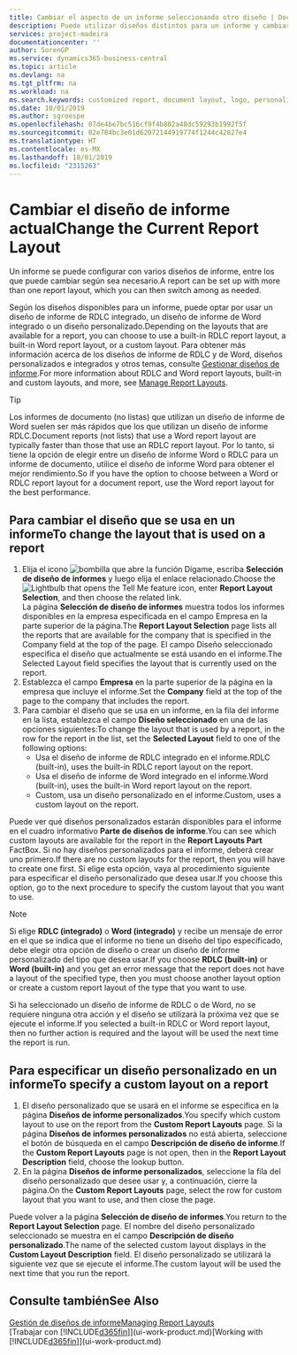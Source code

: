 ```yaml
---
title: Cambiar el aspecto de un informe seleccionando otro diseño | Documentos de Microsoft
description: Puede utilizar diseños distintos para un informe y cambiar de un diseño a otro para cambiar el aspecto de un informe.
services: project-madeira
documentationcenter: ''
author: SorenGP
ms.service: dynamics365-business-central
ms.topic: article
ms.devlang: na
ms.tgt_pltfrm: na
ms.workload: na
ms.search.keywords: customized report, document layout, logo, personalize
ms.date: 10/01/2019
ms.author: sgroespe
ms.openlocfilehash: 07de4be7bc516cf9f4b802a48dc59293b1992f5f
ms.sourcegitcommit: 02e704bc3e01d62072144919774f1244c42827e4
ms.translationtype: HT
ms.contentlocale: es-MX
ms.lasthandoff: 10/01/2019
ms.locfileid: "2315263"
---
```

# <a name="change-the-current-report-layout"></a><span data-ttu-id="05ab4-103">Cambiar el diseño de informe actual</span><span class="sxs-lookup"><span data-stu-id="05ab4-103">Change the Current Report Layout</span></span>
<span data-ttu-id="05ab4-104">Un informe se puede configurar con varios diseños de informe, entre los que puede cambiar según sea necesario.</span><span class="sxs-lookup"><span data-stu-id="05ab4-104">A report can be set up with more than one report layout, which you can then switch among as needed.</span></span>

<span data-ttu-id="05ab4-105">Según los diseños disponibles para un informe, puede optar por usar un diseño de informe de RDLC integrado, un diseño de informe de Word integrado o un diseño personalizado.</span><span class="sxs-lookup"><span data-stu-id="05ab4-105">Depending on the layouts that are available for a report, you can choose to use a built-in RDLC report layout, a built-in Word report layout, or a custom layout.</span></span> <span data-ttu-id="05ab4-106">Para obtener más información acerca de los diseños de informe de RDLC y de Word, diseños personalizados e integrados y otros temas, consulte [Gestionar diseños de informe](ui-manage-report-layouts.md).</span><span class="sxs-lookup"><span data-stu-id="05ab4-106">For more information about RDLC and Word report layouts, built-in and custom layouts, and more, see [Manage Report Layouts](ui-manage-report-layouts.md).</span></span>

> [!TIP]  
> <span data-ttu-id="05ab4-107">Los informes de documento (no listas) que utilizan un diseño de informe de Word suelen ser más rápidos que los que utilizan un diseño de informe RDLC.</span><span class="sxs-lookup"><span data-stu-id="05ab4-107">Document reports (not lists) that use a Word report layout are typically faster than those that use an RDLC report layout.</span></span> <span data-ttu-id="05ab4-108">Por lo tanto, si tiene la opción de elegir entre un diseño de informe Word o RDLC para un informe de documento, utilice el diseño de informe Word para obtener el mejor rendimiento.</span><span class="sxs-lookup"><span data-stu-id="05ab4-108">So if you have the option to choose between a Word or RDLC report layout for a document report, use the Word report layout for the best performance.</span></span>  

## <a name="to-change-the-layout-that-is-used-on-a-report"></a><span data-ttu-id="05ab4-109">Para cambiar el diseño que se usa en un informe</span><span class="sxs-lookup"><span data-stu-id="05ab4-109">To change the layout that is used on a report</span></span>
1. <span data-ttu-id="05ab4-110">Elija el icono ![bombilla que abre la función Dígame](media/ui-search/search_small.png "Dígame que desea hacer"), escriba **Selección de diseño de informes** y luego elija el enlace relacionado.</span><span class="sxs-lookup"><span data-stu-id="05ab4-110">Choose the ![Lightbulb that opens the Tell Me feature](media/ui-search/search_small.png "Tell me what you want to do") icon, enter **Report Layout Selection**, and then choose the related link.</span></span>  
   <span data-ttu-id="05ab4-111">La página **Selección de diseño de informes** muestra todos los informes disponibles en la empresa especificada en el campo Empresa en la parte superior de la página.</span><span class="sxs-lookup"><span data-stu-id="05ab4-111">The **Report Layout Selection** page lists all the reports that are available for the company that is specified in the Company field at the top of the page.</span></span> <span data-ttu-id="05ab4-112">El campo Diseño seleccionado especifica el diseño que actualmente se está usando en el informe.</span><span class="sxs-lookup"><span data-stu-id="05ab4-112">The Selected Layout field specifies the layout that is currently used on the report.</span></span>
2. <span data-ttu-id="05ab4-113">Establezca el campo **Empresa** en la parte superior de la página en la empresa que incluye el informe.</span><span class="sxs-lookup"><span data-stu-id="05ab4-113">Set the **Company** field at the top of the page to the company that includes the report.</span></span>
3. <span data-ttu-id="05ab4-114">Para cambiar el diseño que se usa en un informe, en la fila del informe en la lista, establezca el campo **Diseño seleccionado** en una de las opciones siguientes:</span><span class="sxs-lookup"><span data-stu-id="05ab4-114">To change the layout that is used by a report, in the row for the report in the list, set the **Selected Layout** field to one of the following options:</span></span>
   * <span data-ttu-id="05ab4-115">Usa el diseño de informe de RDLC integrado en el informe.</span><span class="sxs-lookup"><span data-stu-id="05ab4-115">RDLC (built-in), uses the built-in RDLC report layout on the report.</span></span>
   * <span data-ttu-id="05ab4-116">Usa el diseño de informe de Word integrado en el informe.</span><span class="sxs-lookup"><span data-stu-id="05ab4-116">Word (built-in), uses the built-in Word report layout on the report.</span></span>
   * <span data-ttu-id="05ab4-117">Custom, usa un diseño personalizado en el informe.</span><span class="sxs-lookup"><span data-stu-id="05ab4-117">Custom, uses a custom layout on the report.</span></span>  

<span data-ttu-id="05ab4-118">Puede ver qué diseños personalizados estarán disponibles para el informe en el cuadro informativo **Parte de diseños de informe**.</span><span class="sxs-lookup"><span data-stu-id="05ab4-118">You can see which custom layouts are available for the report in the **Report Layouts Part** FactBox.</span></span> <span data-ttu-id="05ab4-119">Si no hay diseños personalizados para el informe, deberá crear uno primero.</span><span class="sxs-lookup"><span data-stu-id="05ab4-119">If there are no custom layouts for the report, then you will have to create one first.</span></span> <span data-ttu-id="05ab4-120">Si elige esta opción, vaya al procedimiento siguiente para especificar el diseño personalizado que desea usar.</span><span class="sxs-lookup"><span data-stu-id="05ab4-120">If you choose this option, go to the next procedure to specify the custom layout that you want to use.</span></span>

> [!NOTE]
> <span data-ttu-id="05ab4-121">Si elige **RDLC (integrado)** o **Word (integrado)** y recibe un mensaje de error en el que se indica que el informe no tiene un diseño del tipo especificado, debe elegir otra opción de diseño o crear un diseño de informe personalizado del tipo que desea usar.</span><span class="sxs-lookup"><span data-stu-id="05ab4-121">If you choose **RDLC (built-in)** or **Word (built-in)** and you get an error message that the report does not have a layout of the specified type, then you must choose another layout option or create a custom report layout of the type that you want to use.</span></span>

<span data-ttu-id="05ab4-122">Si ha seleccionado un diseño de informe de RDLC o de Word, no se requiere ninguna otra acción y el diseño se utilizará la próxima vez que se ejecute el informe.</span><span class="sxs-lookup"><span data-stu-id="05ab4-122">If you selected a built-in RDLC or Word report layout, then no further action is required and the layout will be used the next time the report is run.</span></span>

## <a name="to-specify-a-custom-layout-on-a-report"></a><span data-ttu-id="05ab4-123">Para especificar un diseño personalizado en un informe</span><span class="sxs-lookup"><span data-stu-id="05ab4-123">To specify a custom layout on a report</span></span>
1. <span data-ttu-id="05ab4-124">El diseño personalizado que se usará en el informe se especifica en la página **Diseños de informe personalizados**.</span><span class="sxs-lookup"><span data-stu-id="05ab4-124">You specify which custom layout to use on the report from the **Custom Report Layouts** page.</span></span> <span data-ttu-id="05ab4-125">Si la página **Diseños de informes personalizados** no está abierta, seleccione el botón de búsqueda en el campo **Descripción de diseño de informe**.</span><span class="sxs-lookup"><span data-stu-id="05ab4-125">If the **Custom Report Layouts** page is not open, then in the **Report Layout Description** field, choose the lookup button.</span></span>
2. <span data-ttu-id="05ab4-126">En la página **Diseños de informe personalizados**, seleccione la fila del diseño personalizado que desee usar y, a continuación, cierre la página.</span><span class="sxs-lookup"><span data-stu-id="05ab4-126">On the **Custom Report Layouts** page, select the row for custom layout that you want to use, and then close the page.</span></span>

<span data-ttu-id="05ab4-127">Puede volver a la página **Selección de diseño de informes**.</span><span class="sxs-lookup"><span data-stu-id="05ab4-127">You return to the **Report Layout Selection** page.</span></span> <span data-ttu-id="05ab4-128">El nombre del diseño personalizado seleccionado se muestra en el campo **Descripción de diseño personalizado**.</span><span class="sxs-lookup"><span data-stu-id="05ab4-128">The name of the selected custom layout displays in the **Custom Layout Description** field.</span></span> <span data-ttu-id="05ab4-129">El diseño personalizado se utilizará la siguiente vez que se ejecute el informe.</span><span class="sxs-lookup"><span data-stu-id="05ab4-129">The custom layout will be used the next time that you run the report.</span></span>

## <a name="see-also"></a><span data-ttu-id="05ab4-130">Consulte también</span><span class="sxs-lookup"><span data-stu-id="05ab4-130">See Also</span></span>
[<span data-ttu-id="05ab4-131">Gestión de diseños de informe</span><span class="sxs-lookup"><span data-stu-id="05ab4-131">Managing Report Layouts</span></span>](ui-manage-report-layouts.md)  
<span data-ttu-id="05ab4-132">[Trabajar con [!INCLUDE[d365fin](includes/d365fin_md.md)]](ui-work-product.md)</span><span class="sxs-lookup"><span data-stu-id="05ab4-132">[Working with [!INCLUDE[d365fin](includes/d365fin_md.md)]](ui-work-product.md)</span></span>
